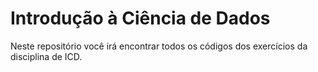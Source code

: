 # Introdução à Ciência de Dados

Neste repositório você irá encontrar todos os códigos dos exercícios da disciplina de ICD.
